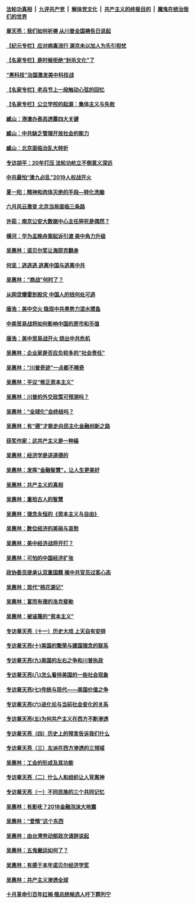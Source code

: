 ####  [法轮功真相](../../../../basic/blob/master/README.md?t=06291831) &nbsp;|&nbsp; [九评共产党](../../../../9ping.md/blob/master/README.md?t=06291831) &nbsp;|&nbsp; [解体党文化](../../../../jtdwh.md/blob/master/README.md?t=06291831)  &nbsp;|&nbsp; [共产主义的终极目的](../../../../gczydzjmd.md/blob/master/README.md?t=06291831) &nbsp;|&nbsp; [魔鬼在统治我们的世界](../../../../mgztzwmdsj.md/blob/master/README.md?t=06291831) 

#### [章天亮：我们如何祈祷 从川普全国祷告日说起](../pages/nsc423/n11944627.md?t=06291831) 

#### [【纪元专栏】应对病毒流行 渥京未以加人为先引担忧](../pages/nsc423/n11875714.md?t=06291831) 

#### [【名家专栏】是时候拒绝“封杀文化”了](../pages/nsc423/n11814093.md?t=06291831) 

#### [“黑科技”治国激发美中科技战](../pages/nsc423/n11638056.md?t=06291831) 

#### [【名家专栏】老兵节上一段触动心弦的回忆](../pages/nsc423/n11646016.md?t=06291831) 

#### [【名家专栏】公立学校的起源：集体主义与失败](../pages/nsc423/n11601833.md?t=06291831) 

#### [臧山：港澳办表态透露四大关键](../pages/nsc423/n11421628.md?t=06291831) 

#### [臧山：中共缺乏管理开放社会的能力](../pages/nsc423/n11407457.md?t=06291831) 

#### [臧山：北京面临治乱大转折](../pages/nsc423/n11406895.md?t=06291831) 

#### [专访胡平：20年打压 法轮功屹立不倒意义深远](../pages/nsc423/n11398800.md?t=06291831) 

#### [中共最怕“逢九必乱”2019人权战开火](../pages/nsc423/n11385248.md?t=06291831) 

#### [夏一阳：精神和肉体灭绝的手段—转化洗脑](../pages/nsc423/n11368250.md?t=06291831) 

#### [六月风云激变 北京当局面临三条路](../pages/nsc423/n11313668.md?t=06291831) 

#### [许茹：南京公安大数据中心主任猝死是偶然？](../pages/nsc423/n11064744.md?t=06291831) 

#### [横河：华为孟晚舟案起诉引渡 美中角力升级](../pages/nsc423/n11027230.md?t=06291831) 

#### [吴惠林：诺贝尔奖让海耶克翻身](../pages/nsc423/n10890049.md?t=06291831) 

#### [何坚：逃逃逃 逃离中国与逃离中共](../pages/nsc423/n10592891.md?t=06291831) 

#### [吴惠林：“商战”何时了？](../pages/nsc423/n10573558.md?t=06291831) 

#### [从网贷爆雷到股灾 中国人的钱何处可逃](../pages/nsc423/n10572800.md?t=06291831) 

#### [唐浩：美中交火 隐现中共黑势力混水摸鱼](../pages/nsc423/n10544040.md?t=06291831) 

#### [中美贸易战将如何影响中国的房市和币值](../pages/nsc423/n10543697.md?t=06291831) 

#### [唐浩：美中贸易战开火 烧出中共危机](../pages/nsc423/n10540126.md?t=06291831) 

#### [吴惠林：企业家是否应负较多的“社会责任”](../pages/nsc423/n10535022.md?t=06291831) 

#### [吴惠林：“川普奇迹”一点都不稀奇](../pages/nsc423/n10512808.md?t=06291831) 

#### [吴惠林：平议“修正资本主义”](../pages/nsc423/n10495724.md?t=06291831) 

#### [吴惠林：川普的外交政策可预测吗？](../pages/nsc423/n10462387.md?t=06291831) 

#### [吴惠林：“全球化”会终结吗？](../pages/nsc423/n10452838.md?t=06291831) 

#### [吴惠林：有“德”才能走向民主化金融创新之路](../pages/nsc423/n10432292.md?t=06291831) 

#### [获奖作家：这共产主义是一种癌](../pages/nsc423/n10431541.md?t=06291831) 

#### [吴惠林：经济学是讲道德的](../pages/nsc423/n10398014.md?t=06291831) 

#### [吴惠林：发挥“金融智慧”，让人生更美好](../pages/nsc423/n10375019.md?t=06291831) 

#### [吴惠林：共产主义的真相](../pages/nsc423/n10351394.md?t=06291831) 

#### [吴惠林：重拾古人的智慧](../pages/nsc423/n10337691.md?t=06291831) 

#### [吴惠林：理念永恒的《资本主义与自由》](../pages/nsc423/n10316274.md?t=06291831) 

#### [吴惠林：数位经济的美丽与哀愁](../pages/nsc423/n10292946.md?t=06291831) 

#### [吴惠林：美中经济战将开打？](../pages/nsc423/n10258825.md?t=06291831) 

#### [吴惠林：可怕的中国经济扩张](../pages/nsc423/n10219147.md?t=06291831) 

#### [政协委员提承认双重国籍 揭中共官员过客心态](../pages/nsc423/n10208809.md?t=06291831) 

#### [吴惠林：现代“桃花源记”](../pages/nsc423/n10185234.md?t=06291831) 

#### [吴惠林：富而有德的洛克斐勒](../pages/nsc423/n10142264.md?t=06291831) 

#### [吴惠林：被诬蔑的“资本主义”](../pages/nsc423/n10124816.md?t=06291831) 

#### [专访章天亮（十一）历史大戏 上天自有安排](../pages/nsc423/n10094905.md?t=06291831) 

#### [专访章天亮(十)美国的繁荣与建国理念的联系](../pages/nsc423/n10094899.md?t=06291831) 

#### [专访章天亮(九)美国的左右之争和川普执政](../pages/nsc423/n10094889.md?t=06291831) 

#### [专访章天亮(八)怎么看待美国的一些社会现象](../pages/nsc423/n10094857.md?t=06291831) 

#### [专访章天亮(七)传统与现代——美国价值之争](../pages/nsc423/n10093140.md?t=06291831) 

#### [专访章天亮(六)进化论与当前社会变化的关系](../pages/nsc423/n10092036.md?t=06291831) 

#### [专访章天亮(五)为何共产主义在西方不断渗透](../pages/nsc423/n10083620.md?t=06291831) 

#### [专访章天亮（四）历史上的预言告诉我们什么](../pages/nsc423/n10083606.md?t=06291831) 

#### [专访章天亮（三）左派在西方渗透的三领域](../pages/nsc423/n10081115.md?t=06291831) 

#### [吴惠林：工会的形成及其功能](../pages/nsc423/n10080633.md?t=06291831) 

#### [专访章天亮（二）什么人和组织让人背离神](../pages/nsc423/n10076637.md?t=06291831) 

#### [专访章天亮（一）不同民族的三个共同记忆](../pages/nsc423/n10074188.md?t=06291831) 

#### [吴惠林：有影呒？2018金融泡沫大地震](../pages/nsc423/n10040534.md?t=06291831) 

#### [吴惠林：“爱情”这个东西](../pages/nsc423/n10019423.md?t=06291831) 

#### [吴惠林：由台湾劳动部政次请辞说起](../pages/nsc423/n9979679.md?t=06291831) 

#### [吴惠林：五鬼搬运如何了？](../pages/nsc423/n9925338.md?t=06291831) 

#### [吴惠林：有感于本年诺贝尔经济学奖](../pages/nsc423/n9871883.md?t=06291831) 

#### [吴惠林：共产主义渗透全球](../pages/nsc423/n9812748.md?t=06291831) 

#### [十月革命引百年红祸 俄总统候选人吁下葬列宁](../pages/nsc423/n9810182.md?t=06291831) 

